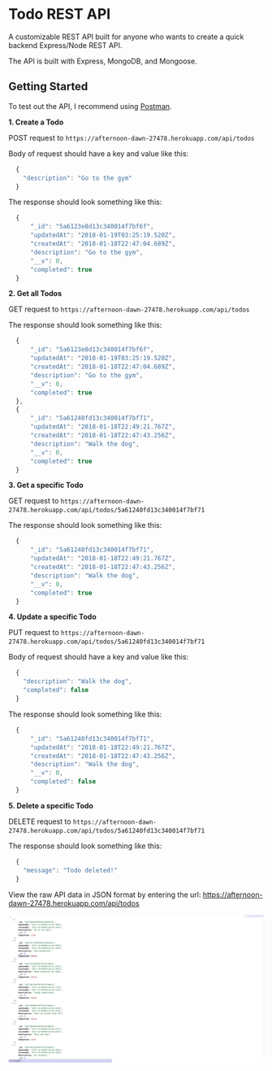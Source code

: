 # Todo REST API

A customizable REST API built for anyone who wants to create a quick backend Express/Node REST API.

The API is built with Express, MongoDB, and Mongoose.

## Getting Started

To test out the API, I recommend using [Postman](https://chrome.google.com/webstore/detail/postman/fhbjgbiflinjbdggehcddcbncdddomop?hl=en).

**1. Create a Todo**

POST request to `https://afternoon-dawn-27478.herokuapp.com/api/todos`

Body of request should have a key and value like this:

```javascript
  {
    "description": "Go to the gym"
  }
```

The response should look something like this:

```javascript
  {
      "_id": "5a6123e8d13c340014f7bf6f",
      "updatedAt": "2018-01-19T03:25:19.520Z",
      "createdAt": "2018-01-18T22:47:04.689Z",
      "description": "Go to the gym",
      "__v": 0,
      "completed": true
  }
```

**2. Get all Todos**

GET request to `https://afternoon-dawn-27478.herokuapp.com/api/todos`

The response should look something like this:

```javascript
  {
      "_id": "5a6123e8d13c340014f7bf6f",
      "updatedAt": "2018-01-19T03:25:19.520Z",
      "createdAt": "2018-01-18T22:47:04.689Z",
      "description": "Go to the gym",
      "__v": 0,
      "completed": true
  },
  {
      "_id": "5a61240fd13c340014f7bf71",
      "updatedAt": "2018-01-18T22:49:21.767Z",
      "createdAt": "2018-01-18T22:47:43.256Z",
      "description": "Walk the dog",
      "__v": 0,
      "completed": true
  }
```

**3. Get a specific Todo**

GET request to `https://afternoon-dawn-27478.herokuapp.com/api/todos/5a61240fd13c340014f7bf71`

The response should look something like this:

```javascript
  {
      "_id": "5a61240fd13c340014f7bf71",
      "updatedAt": "2018-01-18T22:49:21.767Z",
      "createdAt": "2018-01-18T22:47:43.256Z",
      "description": "Walk the dog",
      "__v": 0,
      "completed": true
  }
```

**4. Update a specific Todo**

PUT request to `https://afternoon-dawn-27478.herokuapp.com/api/todos/5a61240fd13c340014f7bf71`

Body of request should have a key and value like this:

```javascript
  {
    "description": "Walk the dog",
    "completed": false
  }
```

The response should look something like this:

```javascript
  {
      "_id": "5a61240fd13c340014f7bf71",
      "updatedAt": "2018-01-18T22:49:21.767Z",
      "createdAt": "2018-01-18T22:47:43.256Z",
      "description": "Walk the dog",
      "__v": 0,
      "completed": false
  }
```

**5. Delete a specific Todo**

DELETE request to `https://afternoon-dawn-27478.herokuapp.com/api/todos/5a61240fd13c340014f7bf71`

The response should look something like this:

```javascript
  {
    "message": "Todo deleted!"
  }
```

View the raw API data in JSON format by entering the url: https://afternoon-dawn-27478.herokuapp.com/api/todos

![](/public/images/github_todoAPI_JSON.png)
